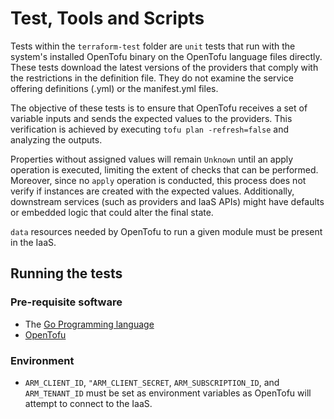 # Test, Tools and Scripts

Tests within the `terraform-test` folder are `unit` tests that run with the system's installed OpenTofu binary on the
OpenTofu language files directly. These tests download the latest versions of the providers that comply with the
restrictions in the definition file. They do not examine the service offering definitions (.yml) or the manifest.yml
files.

The objective of these tests is to ensure that OpenTofu receives a set of variable inputs and sends the expected values
to the providers. This verification is achieved by executing `tofu plan -refresh=false` and analyzing the outputs.

Properties without assigned values will remain `Unknown` until an apply operation is executed, limiting the extent of
checks that can be performed. Moreover, since no `apply` operation is conducted, this process does not verify if
instances are created with the expected values. Additionally, downstream services (such as providers and IaaS APIs)
might have defaults or embedded logic that could alter the final state.

`data` resources needed by OpenTofu to run a given module must be present in the IaaS.

## Running the tests

### Pre-requisite software

- The [Go Programming language](https://golang.org/)
- [OpenTofu](https://opentofu.org)

### Environment

- `ARM_CLIENT_ID`, `"ARM_CLIENT_SECRET`, `ARM_SUBSCRIPTION_ID`, and `ARM_TENANT_ID` must be set as environment variables
  as OpenTofu will attempt to connect to the IaaS.

